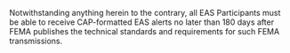 Notwithstanding anything herein to the contrary, all EAS Participants must be able to receive CAP-formatted EAS alerts no later than 180 days after FEMA publishes the technical standards and requirements for such FEMA transmissions.

